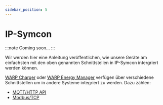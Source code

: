 ```yaml
---
sidebar_position: 5
---
```


# IP-Symcon

:::note
Coming soon...
:::

Wir werden hier eine Anleitung veröffentlichen, wie unsere Geräte am einfachsten mit den oben genannten Schnittstellen in IP-Symcon intergriert werden können.

[WARP Charger](/docs/warp_charger/introduction) oder [WARP Energy Manager](/docs/warp_energy_manager/introduction) verfügen über verschiedene Schnittstellen
um in andere Systeme integriert zu werden. Dazu zählen:

* [MQTT/HTTP API](/docs/interfaces/mqtt_http/introduction)
* [Modbus/TCP](/docs/interfaces/modbus/introduction)

